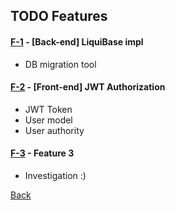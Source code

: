 ## TODO Features


#### [F-1][] - [Back-end] LiquiBase impl
[F-1]: https://github.com/sergey-didenko/my-blog/compare/F-1
 - DB migration tool

#### [F-2][] - [Front-end] JWT Authorization
[F-2]: https://github.com/sergey-didenko/my-blog/compare/F-2
 - JWT Token
 - User model
 - User authority

#### [F-3][] - Feature 3
[F-3]: https://github.com/sergey-didenko/my-blog/compare/F-3
 - Investigation :)


[Back][back]

[back]: https://github.com/sergey-didenko/my-blog/blob/master/README.md
